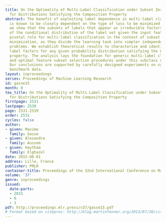 ```yaml
---
title: On the Optimality of Multi-Label Classification under Subset Zero-One Loss
  for Distributions Satisfying the Composition Property
abstract: The benefit of exploiting label dependence in multi-label classification
  is known to be closely dependent on the type of loss to be minimized. In this paper,
  we show that the subsets of labels that appear as irreducible factors in the factorization
  of the conditional distribution of the label set given the input features play a
  pivotal role for multi-label classification in the context of subset Zero-One loss
  minimization, as they divide the learning task into simpler independent multi-class
  problems. We establish theoretical results to characterize and identify these irreducible
  label factors for any given probability distribution satisfying the Composition
  property. The analysis lays the foundation for generic multi-label classification
  and optimal feature subset selection procedures under this subclass of distributions.
  Our conclusions are supported by carefully designed experiments on synthetic and
  benchmark data.
layout: inproceedings
series: Proceedings of Machine Learning Research
id: gasse15
month: 0
tex_title: On the Optimality of Multi-Label Classification under Subset Zero-One Loss
  for Distributions Satisfying the Composition Property
firstpage: 2531
lastpage: 2539
page: 2531-2539
order: 2531
cycles: false
author:
- given: Maxime
  family: Gasse
- given: Alexandre
  family: Aussem
- given: Haytham
  family: Elghazel
date: 2015-06-01
address: Lille, France
publisher: PMLR
container-title: Proceedings of the 32nd International Conference on Machine Learning
volume: '37'
genre: inproceedings
issued:
  date-parts:
  - 2015
  - 6
  - 1
pdf: http://proceedings.mlr.press/v37/gasse15.pdf
# Format based on citeproc: http://blog.martinfenner.org/2013/07/30/citeproc-yaml-for-bibliographies/
---
```

